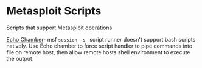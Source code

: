 # Metasploit Scripts
Scripts that support Metasploit operations 

[Echo Chamber](echo_chamber.md)- msf `session -s ` script runner doesn't support bash scripts natively. Use Echo chamber to force script handler to pipe commands into file on remote host, then allow remote hosts shell environment to execute the output.